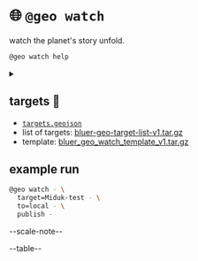 # 🌐 `@geo watch`

watch the planet's story unfold.


```bash
@geo watch help
```
<details>
<summary></summary>

help::: bluer_geo watch

</details>


## targets 🎯

- [`targets.geojson`](./targets.geojson)
- list of targets: [bluer-geo-target-list-v1.tar.gz](https://kamangir-public.s3.ca-central-1.amazonaws.com/bluer-geo-target-list-v1.tar.gz)
- template: [bluer_geo_watch_template_v1.tar.gz](https://kamangir-public.s3.ca-central-1.amazonaws.com/bluer_geo_watch_template_v1.tar.gz)

## example run

```bash
@geo watch - \
  target=Miduk-test - \
  to=local - \
  publish -
```

--scale-note--

--table--
